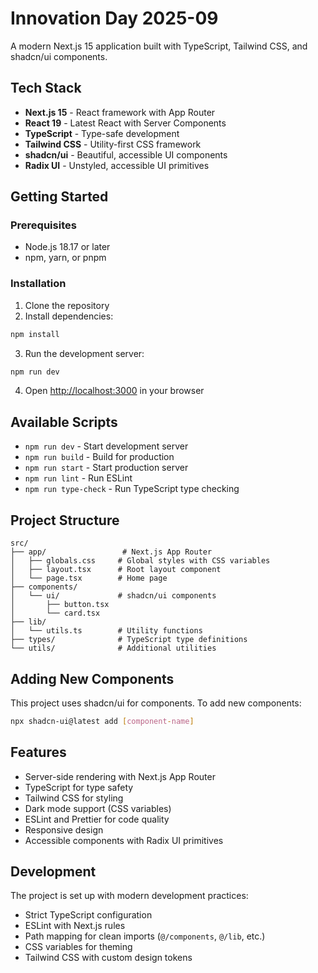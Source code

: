 # Innovation Day 2025-09

A modern Next.js 15 application built with TypeScript, Tailwind CSS, and shadcn/ui components.

## Tech Stack

- **Next.js 15** - React framework with App Router
- **React 19** - Latest React with Server Components
- **TypeScript** - Type-safe development
- **Tailwind CSS** - Utility-first CSS framework
- **shadcn/ui** - Beautiful, accessible UI components
- **Radix UI** - Unstyled, accessible UI primitives

## Getting Started

### Prerequisites

- Node.js 18.17 or later
- npm, yarn, or pnpm

### Installation

1. Clone the repository
2. Install dependencies:

```bash
npm install
```

3. Run the development server:

```bash
npm run dev
```

4. Open [http://localhost:3000](http://localhost:3000) in your browser

## Available Scripts

- `npm run dev` - Start development server
- `npm run build` - Build for production
- `npm run start` - Start production server
- `npm run lint` - Run ESLint
- `npm run type-check` - Run TypeScript type checking

## Project Structure

```
src/
├── app/                 # Next.js App Router
│   ├── globals.css     # Global styles with CSS variables
│   ├── layout.tsx      # Root layout component
│   └── page.tsx        # Home page
├── components/
│   └── ui/             # shadcn/ui components
│       ├── button.tsx
│       └── card.tsx
├── lib/
│   └── utils.ts        # Utility functions
├── types/              # TypeScript type definitions
└── utils/              # Additional utilities
```

## Adding New Components

This project uses shadcn/ui for components. To add new components:

```bash
npx shadcn-ui@latest add [component-name]
```

## Features

- Server-side rendering with Next.js App Router
- TypeScript for type safety
- Tailwind CSS for styling
- Dark mode support (CSS variables)
- ESLint and Prettier for code quality
- Responsive design
- Accessible components with Radix UI primitives

## Development

The project is set up with modern development practices:

- Strict TypeScript configuration
- ESLint with Next.js rules
- Path mapping for clean imports (`@/components`, `@/lib`, etc.)
- CSS variables for theming
- Tailwind CSS with custom design tokens
